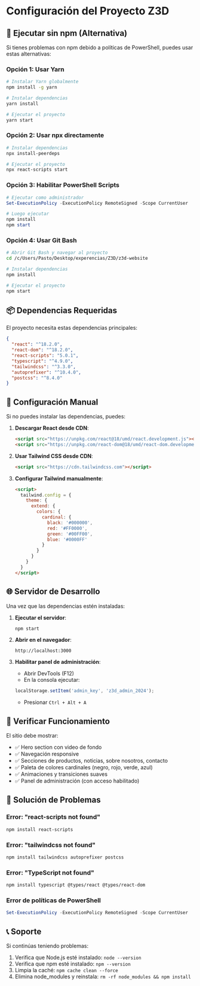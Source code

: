 # Configuración del Proyecto Z3D

## 🚀 Ejecutar sin npm (Alternativa)

Si tienes problemas con npm debido a políticas de PowerShell, puedes usar estas alternativas:

### Opción 1: Usar Yarn
```bash
# Instalar Yarn globalmente
npm install -g yarn

# Instalar dependencias
yarn install

# Ejecutar el proyecto
yarn start
```

### Opción 2: Usar npx directamente
```bash
# Instalar dependencias
npx install-peerdeps

# Ejecutar el proyecto
npx react-scripts start
```

### Opción 3: Habilitar PowerShell Scripts
```powershell
# Ejecutar como administrador
Set-ExecutionPolicy -ExecutionPolicy RemoteSigned -Scope CurrentUser

# Luego ejecutar
npm install
npm start
```

### Opción 4: Usar Git Bash
```bash
# Abrir Git Bash y navegar al proyecto
cd /c/Users/Pasto/Desktop/experencias/Z3D/z3d-website

# Instalar dependencias
npm install

# Ejecutar el proyecto
npm start
```

## 📦 Dependencias Requeridas

El proyecto necesita estas dependencias principales:

```json
{
  "react": "^18.2.0",
  "react-dom": "^18.2.0",
  "react-scripts": "5.0.1",
  "typescript": "^4.9.0",
  "tailwindcss": "^3.3.0",
  "autoprefixer": "^10.4.0",
  "postcss": "^8.4.0"
}
```

## 🔧 Configuración Manual

Si no puedes instalar las dependencias, puedes:

1. **Descargar React desde CDN**:
   ```html
   <script src="https://unpkg.com/react@18/umd/react.development.js"></script>
   <script src="https://unpkg.com/react-dom@18/umd/react-dom.development.js"></script>
   ```

2. **Usar Tailwind CSS desde CDN**:
   ```html
   <script src="https://cdn.tailwindcss.com"></script>
   ```

3. **Configurar Tailwind manualmente**:
   ```html
   <script>
     tailwind.config = {
       theme: {
         extend: {
           colors: {
             cardinal: {
               black: '#000000',
               red: '#FF0000',
               green: '#00FF00',
               blue: '#0000FF'
             }
           }
         }
       }
     }
   </script>
   ```

## 🌐 Servidor de Desarrollo

Una vez que las dependencias estén instaladas:

1. **Ejecutar el servidor**:
   ```bash
   npm start
   ```

2. **Abrir en el navegador**:
   ```
   http://localhost:3000
   ```

3. **Habilitar panel de administración**:
   - Abrir DevTools (F12)
   - En la consola ejecutar:
   ```javascript
   localStorage.setItem('admin_key', 'z3d_admin_2024');
   ```
   - Presionar `Ctrl + Alt + A`

## 📱 Verificar Funcionamiento

El sitio debe mostrar:

- ✅ Hero section con video de fondo
- ✅ Navegación responsive
- ✅ Secciones de productos, noticias, sobre nosotros, contacto
- ✅ Paleta de colores cardinales (negro, rojo, verde, azul)
- ✅ Animaciones y transiciones suaves
- ✅ Panel de administración (con acceso habilitado)

## 🐛 Solución de Problemas

### Error: "react-scripts not found"
```bash
npm install react-scripts
```

### Error: "tailwindcss not found"
```bash
npm install tailwindcss autoprefixer postcss
```

### Error: "TypeScript not found"
```bash
npm install typescript @types/react @types/react-dom
```

### Error de políticas de PowerShell
```powershell
Set-ExecutionPolicy -ExecutionPolicy RemoteSigned -Scope CurrentUser
```

## 📞 Soporte

Si continúas teniendo problemas:

1. Verifica que Node.js esté instalado: `node --version`
2. Verifica que npm esté instalado: `npm --version`
3. Limpia la caché: `npm cache clean --force`
4. Elimina node_modules y reinstala: `rm -rf node_modules && npm install`
